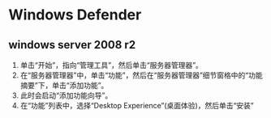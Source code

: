 # Windows Defender

## windows server 2008 r2

1. 单击“开始”，指向“管理工具”，然后单击“服务器管理器”。
2. 在“服务器管理器”中，单击“功能”，然后在“服务器管理器”细节窗格中的“功能摘要”下，单击“添加功能”。
3. 此时会启动“添加功能向导”。
4. 在“功能”列表中，选择“Desktop Experience”(桌面体验)，然后单击“安装”

